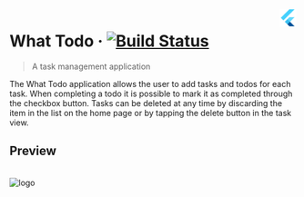 <img src="..\assets\flutter-logo.png" width="30" alt="logo" align="right">

# What Todo &middot; [![Build Status](https://img.shields.io/travis/npm/npm/latest.svg?style=flat-square)](https://travis-ci.org/npm/npm)

> A task management application

The What Todo application allows the user to add tasks and todos for each task. When completing a todo it is possible to mark it as completed through the checkbox button. Tasks can be deleted at any time by discarding the item in the list on the home page or by tapping the delete button in the task view.

## **Preview**

<br> 
<img src="..\assets\what-todo.png" alt="logo">


